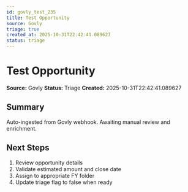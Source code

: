 ```yaml
---
id: govly_test_235
title: Test Opportunity
source: Govly
triage: true
created_at: 2025-10-31T22:42:41.089627
status: triage
---
```


# Test Opportunity

**Source:** Govly
**Status:** Triage
**Created:** 2025-10-31T22:42:41.089627

## Summary

Auto-ingested from Govly webhook. Awaiting manual review and enrichment.

## Next Steps

1. Review opportunity details
2. Validate estimated amount and close date
3. Assign to appropriate FY folder
4. Update triage flag to false when ready
